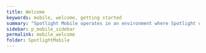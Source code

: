 ```yaml
---
title: Welcome
keywords: mobile, welcome, getting started
summary: "Spotlight Mobile operates in an environment where Spotlight on SQL Server and / or Spotlight on Oracle is installed. Use Spotlight Mobile to monitor your Spotlight connections remotely via your mobile device. Spotlight Mobile features include a heatmap, alarms list, alarm details and the ability to snooze and acknowledge alarms."
sidebar: p_mobile_sidebar
permalink: mobile_welcome
folder: SpotlightMobile
---
```

